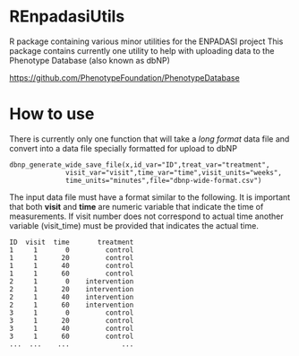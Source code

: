 # REnpadasiUtils
R package containing various minor utilities for the ENPADASI project
This package contains currently one utility to help with uploading data to the Phenotype Database (also known as dbNP)

https://github.com/PhenotypeFoundation/PhenotypeDatabase

# How to use
There is currently only one function that will take a _long format_ data file and convert into a data file specially formatted for upload to dbNP

    dbnp_generate_wide_save_file(x,id_var="ID",treat_var="treatment",
                  visit_var="visit",time_var="time",visit_units="weeks",
                  time_units="minutes",file="dbnp-wide-format.csv")
    
The input data file must have a format similar to the following. 
It is important that both **visit** and **time** are numeric variable that indicate the time of measurements.
If visit number does not correspond to actual time another variable (visit_time) must be provided that indicates the actual time.

    ID  visit  time       treatment
    1     1       0         control
    1     1      20         control
    1     1      40         control
    1     1      60         control
    2     1       0    intervention
    2     1      20    intervention
    2     1      40    intervention
    2     1      60    intervention
    3     1       0         control
    3     1      20         control
    3     1      40         control
    3     1      60         control
    ...  ...    ...             ...
